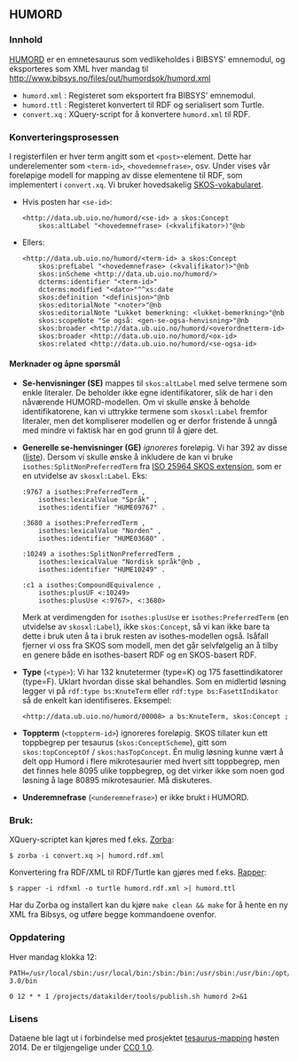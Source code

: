 ## HUMORD

### Innhold

[HUMORD](http://www.bibsys.no/files/out/humord/) er en emnetesaurus som
vedlikeholdes i BIBSYS' emnemodul, og eksporteres som XML hver mandag
til <http://www.bibsys.no/files/out/humordsok/humord.xml>

* `humord.xml` : Registeret som eksportert fra BIBSYS' emnemodul.
* `humord.ttl` : Registeret konvertert til RDF og serialisert som Turtle.
* `convert.xq` : XQuery-script for å konvertere `humord.xml` til RDF.

### Konverteringsprosessen

I registerfilen er hver term angitt som et `<post>`-element. Dette har
underelementer som `<term-id>`, `<hovedemnefrase>`, osv. Under vises
vår foreløpige modell for mapping av disse elementene til RDF, som
implementert i `convert.xq`. Vi bruker hovedsakelig
[SKOS-vokabularet](http://www.w3.org/2004/02/skos/core.html).


- Hvis posten har `<se-id>`:
  ```turtle
  <http://data.ub.uio.no/humord/<se-id> a skos:Concept
      skos:altLabel "<hovedemnefrase> (<kvalifikator>)"@nb
  ```

- Ellers:
  ```turtle
  <http://data.ub.uio.no/humord/<term-id> a skos:Concept
      skos:prefLabel "<hovedemnefrase> (<kvalifikator)>"@nb
      skos:inScheme <http://data.ub.uio.no/humord/>
      dcterms:identifier "<term-id>"
      dcterms:modified "<dato>"^^xs:date
      skos:definition "<definisjon>"@nb
      skos:editorialNote "<noter>"@nb
      skos:editorialNote "Lukket bemerkning: <lukket-bemerkning>"@nb
      skos:scopeNote "Se også: <gen-se-ogsa-henvisning>"@nb
      skos:broader <http://data.ub.uio.no/humord/<overordnetterm-id>
      skos:broader <http://data.ub.uio.no/humord/<ox-id>
      skos:related <http://data.ub.uio.no/humord/<se-ogsa-id>
  ```



#### Merknader og åpne spørsmål

* **Se-henvisninger (SE)** mappes til `skos:altLabel` med selve termene som enkle
  literaler. De beholder ikke egne identifikatorer, slik de har i den nåværende
  HUMORD-modellen. Om vi skulle ønske å beholde identifikatorene, kan vi
  uttrykke termene som `skosxl:Label` fremfor literaler, men det kompliserer
  modellen og er derfor fristende å unngå med mindre vi faktisk har en god
  grunn til å gjøre det.

* **Generelle se-henvisninger (GE)** *ignoreres* foreløpig. Vi har 392 av disse
  ([liste](https://gist.github.com/danmichaelo/bb9c23fe266da8850d90)).
  Dersom vi skulle ønske å inkludere de kan vi bruke
  `isothes:SplitNonPreferredTerm` fra [ISO 25964 SKOS extension](http://lov.okfn.org/dataset/lov/details/vocabulary_iso-thes.html),
  som er en utvidelse av `skosxl:Label`. Eks:

  ```turtle
  :9767 a isothes:PreferredTerm ,
      isothes:lexicalValue "Språk" ,
      isothes:identifier "HUME09767" .

  :3680 a isothes:PreferredTerm ,
      isothes:lexicalValue "Norden" ,
      isothes:identifier "HUME03680" .

  :10249 a isothes:SplitNonPreferredTerm ,
      isothes:lexicalValue "Nordisk språk"@nb ,
      isothes:identifier "HUME10249" .

  :c1 a isothes:CompoundEquivalence ,
      isothes:plusUF <:10249>
      isothes:plusUse <:9767>, <:3680>
  ```
  Merk at verdimengden for `isothes:plusUse` er `isothes:PreferredTerm`
  (en utvidelse av `skosxl:Label`), ikke `skos:Concept`, så vi kan ikke bare
  ta dette i bruk uten å ta i bruk resten av isothes-modellen også. Isåfall
  fjerner vi oss fra SKOS som modell, men det går selvfølgelig an å tilby en
  genere både en isothes-basert RDF og en SKOS-basert RDF.

* **Type** (`<type>`): Vi har 132 knutetermer (type=K) og 175 fasettindikatorer (type=F).
  Uklart hvordan disse skal behandles. Som en midlertid løsning legger vi på
  `rdf:type bs:KnuteTerm` eller `rdf:type bs:FasettIndikator` så de enkelt kan identifiseres.
  Eksempel:
  ```turtle
  <http://data.ub.uio.no/humord/00008> a bs:KnuteTerm, skos:Concept ;
  ```

* **Toppterm** (`<toppterm-id>`) ignoreres foreløpig. SKOS tillater kun ett
  toppbegrep per tesaurus (`skos:ConceptScheme`), gitt som `skos:topConceptOf`
  / `skos:hasTopConcept`. Én mulig løsning kunne vært å delt opp Humord i
  flere mikrotesaurier med hvert sitt toppbegrep, men det finnes hele 8095
  ulike toppbegrep, og det virker ikke som noen god løsning å lage 80895
  mikrotesaurier. Må diskuteres.

* **Underemnefrase** (`<underemnefrase>`) er ikke brukt i HUMORD.

### Bruk:

XQuery-scriptet kan kjøres med f.eks. [Zorba](http://www.zorba.io/):

    $ zorba -i convert.xq >| humord.rdf.xml

Konvertering fra RDF/XML til RDF/Turtle kan gjøres med f.eks.
[Rapper](http://librdf.org/raptor/rapper.html):

    $ rapper -i rdfxml -o turtle humord.rdf.xml >| humord.ttl

Har du Zorba og installert kan du kjøre `make clean && make` for å hente
en ny XML fra Bibsys, og utføre begge kommandoene ovenfor.

### Oppdatering

Hver mandag klokka 12:
```
PATH=/usr/local/sbin:/usr/local/bin:/sbin:/bin:/usr/sbin:/usr/bin:/opt/zorba-3.0/bin

0 12 * * 1 /projects/datakilder/tools/publish.sh humord 2>&1
```

### Lisens

Dataene ble lagt ut i forbindelse med prosjektet
[tesaurus-mapping](http://www.ub.uio.no/om/prosjekter/tesaurus/)
høsten 2014.
De er tilgjengelige under [CC0 1.0](//creativecommons.org/publicdomain/zero/1.0/deed.no).
